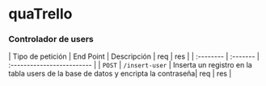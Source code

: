 # quaTrello
### Controlador de users

| Tipo de petición | End Point | Descripción   | req | res |
| :-------- | :------- | :------------------------- |
| `POST` | `/insert-user` | Inserta un registro en la tabla users de la base de datos y encripta la contraseña| req  | res |
